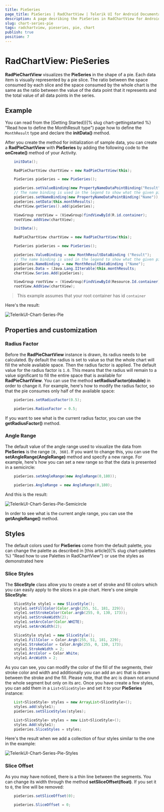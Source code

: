 ```yaml
---
title: PieSeries
page_title: PieSeries | RadChartView | Telerik UI for Android Documentation
description: A page desribing the PieSeries in RadChartView for Android. This article explains the most important things you need to know before using PieSeries.
slug: chart-series-pie
tags: radchartview, pieseries, pie, chart
publish: true
position: 7
---
```


# RadChartView: PieSeries

**RadPieChartView** visualizes the **PieSeries** in the shape of a pie. Each data item is visually represented by a pie slice. The ratio between the space consumed by each slice and the space consumed by the whole chart is the same as the ratio between the value of the data point that it represents and the total value of all data points in the series.

## Example

You can read from the [Getting Started]({% slug chart-gettingstarted %} "Read how to define the MonthResult type") page how to define the `MonthResult` type and declare the **initData()** method.

After you create the method for initialization of sample data, you can create a **RadPieChartView** with **PieSeries** by adding the following code to the **onCreate()** method of your Activity.

```Java
	initData();

	RadPieChartView chartView = new RadPieChartView(this);

	PieSeries pieSeries = new PieSeries();

	pieSeries.setValueBinding(new PropertyNameDataPointBinding("Result"));
    // The name binding is used in the legend to show what the given pie slice value means.
    pieSeries.setNameBinding(new PropertyNameDataPointBinding("Name"));
	pieSeries.setData(this.monthResults);
	chartView.getSeries().add(pieSeries);

	ViewGroup rootView = (ViewGroup)findViewById(R.id.container);
	rootView.addView(chartView);
```
```C#
	InitData();

	RadPieChartView chartView = new RadPieChartView(this);

	PieSeries pieSeries = new PieSeries();

	pieSeries.ValueBinding = new MonthResultDataBinding ("Result");
    // The name binding is used in the legend to show what the given pie slice value means.
    pieSeries.NameBinding = new MonthResultDataBinding ("Name");
	pieSeries.Data = (Java.Lang.IIterable)this.monthResults;
	chartView.Series.Add(pieSeries);

	ViewGroup rootView = (ViewGroup)FindViewById(Resource.Id.container);
	rootView.AddView(chartView);
```

> This example assumes that your root container has id `container`

Here's the result:

![TelerikUI-Chart-Series-Pie](images/chart-series-pie-1.png "Demo of Pie chart with PieSeries.")

## Properties and customization

### Radius Factor

Before the **RadPieChartView** instance is drawn, its radius needs to be calculated. By default the radius is set to value so that the whole chart will fill the whole available space. Then the radius factor is applied. The default value for the radius factor is `1.0`. This means that the radius will remain to a value significant to fill the entire space that is available for **RadPieChartView**. You can use the method **setRadiusFactor(double)** in order to change it. For example, here's how to modify the radius factor, so that the pie consumes only half of the available space:

```Java
	pieSeries.setRadiusFactor(0.5);
```
```C#
	pieSeries.RadiusFactor = 0.5;
```

If you want to see what is the current radius factor, you can use the **getRadiusFactor()** method.

### Angle Range

The default value of the angle range used to visualize the data from **PieSeries** is the range `[0, 360]`. If you want to change this, you can use the **setAngleRange(AngleRange)** method and specify a new range. For example, here's how you can set a new range so that the data is presented in a semicircle:

```Java
	pieSeries.setAngleRange(new AngleRange(0,180));
```
```C#
	pieSeries.AngleRange = new AngleRange(0,180);
```

And this is the result:

![TelerikUI-Chart-Series-Pie-Semicircle](images/chart-series-pie-2.png "Demo of Pie chart with PieSeries in a semicircle.")

In order to see what is the current angle range, you can use the **getAngleRange()** method.

## Styles

The default colors used for **PieSeries** come from the default palette, you can change the palette as described in [this article]({% slug chart-palettes %} "Read how to use Palettes in RadChartView") or use the styles as demonstrated here

### Slice Styles

The **SliceStyle** class allow you to create a set of stroke and fill colors which you can easily apply to the slices in a pie chart. Here's one simple **SliceStyle**:

```Java
	SliceStyle style1 = new SliceStyle();
	style1.setFillColor(Color.argb(255, 51, 181, 229));
	style1.setStrokeColor(Color.argb(255, 0, 130, 173));
	style1.setStrokeWidth(2);
	style1.setArcColor(Color.WHITE);
	style1.setArcWidth(2);
```
```C#
	SliceStyle style1 = new SliceStyle();
	style1.FillColor = Color.Argb(255, 51, 181, 229);
	style1.StrokeColor = Color.Argb(255, 0, 130, 173);
	style1.StrokeWidth = 2;
	style1.ArcColor = Color.White;
	style1.ArcWidth = 2;
```

As you can see, you can modify the color of the fill of the segments, their stroke color and width and additionally you can add an arc that is drawn between the stroke and the fill. Please note, that the arc is drawn not around the whole segment but only on its arc. Once you have create a few styles, you can add them in a `List<SliceStyle>` and set it to your **PieSeries** instance:

```Java
	List<SliceStyle> styles = new ArrayList<SliceStyle>();
	styles.add(style1);
	pieSeries.setSliceStyles(styles);
```
```C#
	List<SliceStyle> styles = new List<SliceStyle>();
	styles.Add(style1);
	pieSeries.SliceStyles = styles;
```

Here's the result when we add a collection of four styles similar to the one in the example:

![TelerikUI-Chart-Series-Pie-Styles](images/chart-series-pie-3.png "Demo of Pie chart with custom slice styles.")

### Slice Offset

As you may have noticed, there is a thin line between the segments. You can change its width through the method **setSliceOffset(float)**. If you set it to `0`, the line will be removed:

```Java
	pieSeries.setSliceOffset(0);
```
```C#
	pieSeries.SliceOffset = 0;
```